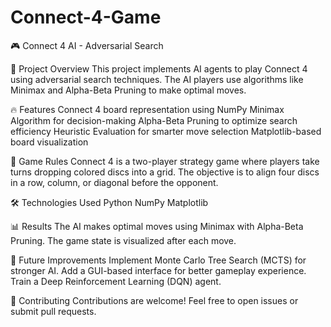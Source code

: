 # Connect-4-Game
🎮 Connect 4 AI - Adversarial Search

📌 Project Overview
This project implements AI agents to play Connect 4 using adversarial search techniques. The AI players use algorithms like Minimax and Alpha-Beta Pruning to make optimal moves.

🔥 Features
Connect 4 board representation using NumPy
Minimax Algorithm for decision-making
Alpha-Beta Pruning to optimize search efficiency
Heuristic Evaluation for smarter move selection
Matplotlib-based board visualization

🎯 Game Rules
Connect 4 is a two-player strategy game where players take turns dropping colored discs into a grid. The objective is to align four discs in a row, column, or diagonal before the opponent.

🛠️ Technologies Used
Python
NumPy
Matplotlib

📊 Results
The AI makes optimal moves using Minimax with Alpha-Beta Pruning.
The game state is visualized after each move.

🔮 Future Improvements
Implement Monte Carlo Tree Search (MCTS) for stronger AI.
Add a GUI-based interface for better gameplay experience.
Train a Deep Reinforcement Learning (DQN) agent.

🤝 Contributing
Contributions are welcome! Feel free to open issues or submit pull requests.
